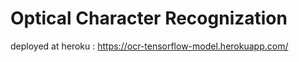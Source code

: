 # Optical Character Recognization

deployed at heroku : https://ocr-tensorflow-model.herokuapp.com/

